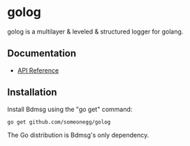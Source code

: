golog
======

golog is a multilayer & leveled & structured logger for golang.

Documentation
-------------

- [API Reference](http://godoc.org/github.com/someonegg/golog)

Installation
------------

Install Bdmsg using the "go get" command:

    go get github.com/someonegg/golog

The Go distribution is Bdmsg's only dependency.